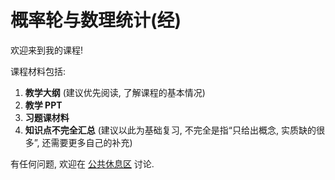 # 概率轮与数理统计(经)

欢迎来到我的课程! 

课程材料包括:

1. **教学大纲** (建议优先阅读, 了解课程的基本情况)
2. **教学 PPT** 
3. **习题课材料**
4. **知识点不完全汇总** (建议以此为基础复习, 不完全是指“只给出概念, 实质缺的很多”, 还需要更多自己的补充)

有任何问题, 欢迎在 [公共休息区](https://github.com/xumin1991/Probability-and-Statistics-2023/issues/1) 讨论.
